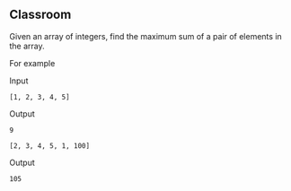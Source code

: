 ## Classroom

Given an array of integers, find the maximum sum of a pair of elements in the array.

For example


Input

```
[1, 2, 3, 4, 5]
```

Output
```
9
```

```
[2, 3, 4, 5, 1, 100]
```

Output
```
105
```